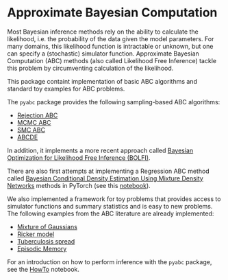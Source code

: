 # Approximate Bayesian Computation

Most Bayesian inference methods rely on the ability to calculate the likelihood, i.e. the probability of the data given the model parameters. For many domains, this likelihood function is intractable or unknown, but one can specify a (stochastic) simulator function. Approximate Bayesian Computation (ABC) methods (also called Likelihood Free Inference) tackle this problem by circumventing calculation of the likelihood.

This package containt implementation of basic ABC algorithms and standard toy examples for ABC problems.

The `pyabc` package provides the following sampling-based ABC algorithms:

- [Rejection ABC](http://www.genetics.org/content/genetics/162/4/2025.full.pdf)
- [MCMC ABC](https://www.ncbi.nlm.nih.gov/pmc/articles/PMC307566/?tool=pmcentrez&report=abstract)
- [SMC ABC](http://www.pnas.org/cgi/doi/10.1073/pnas.0607208104)
- [ABCDE](https://www.sciencedirect.com/science/article/pii/S0022249612000752?via%3Dihub)

In addition, it implements a more recent approach called [Bayesian Optimization for Likelihood Free Inference (BOLFI)](http://arxiv.org/abs/1501.03291).

There are also first attempts at implementing a Regression ABC method called [Bayesian Conditional Density Estimation Using Mixture Density Networks](http://arxiv.org/abs/1605.06376) methods in PyTorch (see this [notebook](https://github.com/compercept/acm2017_abc/blob/master/notebooks/RegressionABC.ipynb)).

We also implemented a framework for toy problems that provides access to simulator functions and summary statistics and is easy to new problems. The following examples from the ABC literature are already implemented:
- [Mixture of Gaussians](http://www.pnas.org/cgi/doi/10.1073/pnas.0607208104)
- [Ricker model](http://www.nature.com/doifinder/10.1038/nature09319)
- [Tuberculosis spread](https://www.ncbi.nlm.nih.gov/pmc/articles/PMC1526704/)
- [Episodic Memory](https://www.sciencedirect.com/science/article/pii/S0022249612000272)

For an introduction on how to perform inference with the `pyabc` package, see the [HowTo](https://github.com/compercept/acm2017_abc/blob/master/HowTo.ipynb) notebook.
